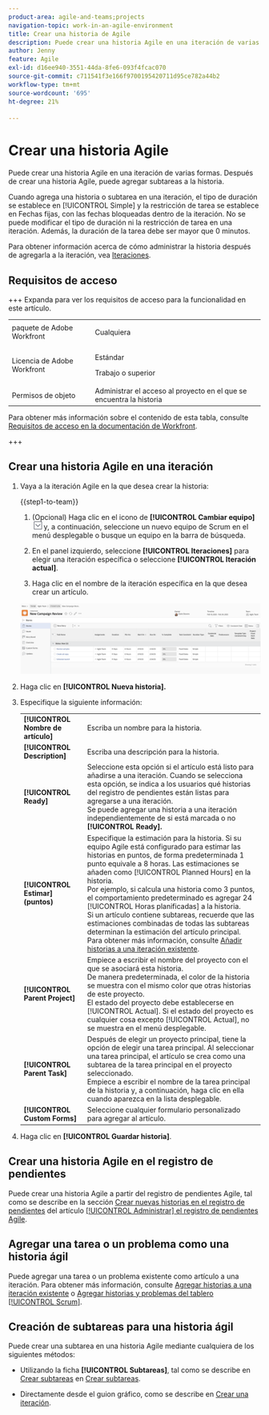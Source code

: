 ```yaml
---
product-area: agile-and-teams;projects
navigation-topic: work-in-an-agile-environment
title: Crear una historia de Agile
description: Puede crear una historia Agile en una iteración de varias formas. Después de crear una historia Agile, puede agregar subtareas a la historia.
author: Jenny
feature: Agile
exl-id: d16ee940-3551-44da-8fe6-093f4fcac070
source-git-commit: c711541f3e166f9700195420711d95ce782a44b2
workflow-type: tm+mt
source-wordcount: '695'
ht-degree: 21%

---
```


# Crear una historia Agile

Puede crear una historia Agile en una iteración de varias formas. Después de crear una historia Agile, puede agregar subtareas a la historia.

Cuando agrega una historia o subtarea en una iteración, el tipo de duración se establece en [!UICONTROL Simple] y la restricción de tarea se establece en Fechas fijas, con las fechas bloqueadas dentro de la iteración. No se puede modificar el tipo de duración ni la restricción de tarea en una iteración. Además, la duración de la tarea debe ser mayor que 0 minutos.

Para obtener información acerca de cómo administrar la historia después de agregarla a la iteración, vea [Iteraciones](../../agile/use-scrum-in-an-agile-team/iterations/iterations.md).

## Requisitos de acceso

+++ Expanda para ver los requisitos de acceso para la funcionalidad en este artículo.

<table style="table-layout:auto"> 
 <col> 
 </col> 
 <col> 
 </col> 
 <tbody> 
  <tr> 
   <td role="rowheader">paquete de Adobe Workfront</td> 
   <td> <p>Cualquiera</p> </td> 
  </tr> 
  <tr> 
   <td role="rowheader">Licencia de Adobe Workfront</td> 
   <td> <p>Estándar</p> 
   <p>Trabajo o superior</p> </td> 
  </tr>
  <tr> 
   <td role="rowheader">Permisos de objeto</td> 
   <td>Administrar el acceso al proyecto en el que se encuentra la historia </td> 
  </tr> 
 </tbody> 
</table>

Para obtener más información sobre el contenido de esta tabla, consulte [Requisitos de acceso en la documentación de Workfront](/help/quicksilver/administration-and-setup/add-users/access-levels-and-object-permissions/access-level-requirements-in-documentation.md).

+++

## Crear una historia Agile en una iteración

1. Vaya a la iteración Agile en la que desea crear la historia:

   {{step1-to-team}}

   1. (Opcional) Haga clic en el icono de **[!UICONTROL Cambiar equipo]** ![icono de Cambiar equipo](assets/switch-team-icon.png) y, a continuación, seleccione un nuevo equipo de Scrum en el menú desplegable o busque un equipo en la barra de búsqueda.

   1. En el panel izquierdo, seleccione **[!UICONTROL Iteraciones]** para elegir una iteración específica o seleccione **[!UICONTROL Iteración actual]**.
   1. Haga clic en el nombre de la iteración específica en la que desea crear un artículo.

   ![Agregar nueva historia a la iteración](assets/iteration-stories-list.png)

1. Haga clic en **[!UICONTROL Nueva historia].**
1. Especifique la siguiente información:

   <table style="table-layout:auto">
    <col>
    <col>
    <tbody>
     <tr>
      <td role="rowheader"><strong>[!UICONTROL Nombre de artículo]</strong></td>
      <td>Escriba un nombre para la historia.</td>
     </tr>
     <tr>
      <td role="rowheader"><strong>[!UICONTROL Description]</strong></td>
      <td>Escriba una descripción para la historia.</td>
     </tr>
     <tr>
      <td role="rowheader"><strong>[!UICONTROL Ready]</strong></td>
      <td>Seleccione esta opción si el artículo está listo para añadirse a una iteración. Cuando se selecciona esta opción, se indica a los usuarios qué historias del registro de pendientes están listas para agregarse a una iteración.<br>Se puede agregar una historia a una iteración independientemente de si está marcada o no <strong>[!UICONTROL Ready].</strong></td>
     </tr>
     <tr>
      <td role="rowheader"><strong>[!UICONTROL Estimar] (puntos)</strong></td>
      <td>Especifique la estimación para la historia. Si su equipo Agile está configurado para estimar las historias en puntos, de forma predeterminada 1 punto equivale a 8 horas. Las estimaciones se añaden como [!UICONTROL Planned Hours] en la historia.<br>Por ejemplo, si calcula una historia como 3 puntos, el comportamiento predeterminado es agregar 24 [!UICONTROL Horas planificadas] a la historia.<br>Si un artículo contiene subtareas, recuerde que las estimaciones combinadas de todas las subtareas determinan la estimación del artículo principal. Para obtener más información, consulte <a href="../../agile/use-scrum-in-an-agile-team/iterations/add-stories-to-existing-iteration.md" class="MCXref xref">Añadir historias a una iteración existente</a>.</td>
     </tr>
     <tr>
      <td role="rowheader"><strong>[!UICONTROL Parent Project]</strong></td>
      <td>Empiece a escribir el nombre del proyecto con el que se asociará esta historia.<br>De manera predeterminada, el color de la historia se muestra con el mismo color que otras historias de este proyecto.<br>El estado del proyecto debe establecerse en [!UICONTROL Actual]. Si el estado del proyecto es cualquier cosa excepto [!UICONTROL Actual], no se muestra en el menú desplegable.</td>
     </tr>
     <tr>
      <td role="rowheader"><strong>[!UICONTROL Parent Task]</strong></td>
      <td>Después de elegir un proyecto principal, tiene la opción de elegir una tarea principal. Al seleccionar una tarea principal, el artículo se crea como una subtarea de la tarea principal en el proyecto seleccionado.<br>Empiece a escribir el nombre de la tarea principal de la historia y, a continuación, haga clic en ella cuando aparezca en la lista desplegable.</td>
     </tr>
     <tr>
      <td role="rowheader"><strong>[!UICONTROL Custom Forms]</strong></td>
      <td>Seleccione cualquier formulario personalizado para agregar al artículo.</td>
     </tr>
    </tbody>
   </table>

1. Haga clic en **[!UICONTROL Guardar historia]**.

## Crear una historia Agile en el registro de pendientes

Puede crear una historia Agile a partir del registro de pendientes Agile, tal como se describe en la sección [Crear nuevas historias en el registro de pendientes](../../agile/work-in-an-agile-environment/manage-the-agile-backlog.md#creating-new-stories) del artículo [[!UICONTROL Administrar] el registro de pendientes Agile](../../agile/work-in-an-agile-environment/manage-the-agile-backlog.md).

## Agregar una tarea o un problema como una historia ágil

Puede agregar una tarea o un problema existente como artículo a una iteración. Para obtener más información, consulte [Agregar historias a una iteración existente](../../agile/use-scrum-in-an-agile-team/iterations/add-stories-to-existing-iteration.md) o [Agregar historias y problemas del tablero [!UICONTROL Scrum]](../../agile/use-scrum-in-an-agile-team/scrum-board/add-story-from-scrum-board.md).

## Creación de subtareas para una historia ágil

Puede crear una subtarea en una historia Agile mediante cualquiera de los siguientes métodos:

* Utilizando la ficha **[!UICONTROL Subtareas]**, tal como se describe en [Crear subtareas](../../manage-work/tasks/create-tasks/create-subtasks.md#creating-subtasks) en [Crear subtareas](../../manage-work/tasks/create-tasks/create-subtasks.md).

* Directamente desde el guion gráfico, como se describe en [Crear una iteración](../../agile/use-scrum-in-an-agile-team/iterations/create-an-iteration.md).
